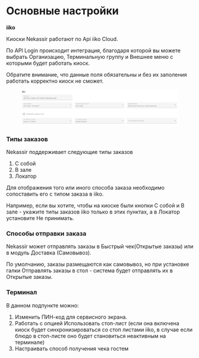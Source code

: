 # Основные настройки

**iiko**

Киоски Nekassir работают по Api iiko Cloud.&#x20;

По API Login происходит интеграция, благодаря которой вы можете выбрать Организацию, Терминальную группу и Внешнее меню с которыми будет работать киоск.&#x20;

Обратите внимание, что данные поля обязательны и без их заполения работать корректно киоск не сможет.

<figure><img src="../../../.gitbook/assets/image (1) (1) (1).png" alt=""><figcaption></figcaption></figure>

### Типы заказов

Nekassir поддерживает следующие типы заказов&#x20;

1. С собой
2. В зале&#x20;
3. Локатор

Для отображения того или  иного способа заказа необходимо сопоставить его с типом заказа в iiko.&#x20;

Например, если вы хотите, чтобы на киоске были кнопки С собой и В зале - укажите типы заказов iiko только в этих пунктах, а в Локатор установите Не принимать.&#x20;



### Способы отправки заказа

Nekassir может отправлять заказы в Быстрый чек(Открытые заказы) или в модуль Доставка (Самовывоз).&#x20;

По умолчанию, заказы размещаются как самовывоз, но при установке галки Отправлять заказы в стол - система будет отправлять их в Открытые заказы.&#x20;



### Терминал

В данном подпункте можно:&#x20;

1. Изменить ПИН-код для сервисного экрана.
2. Работать с опцией Использовать стоп-лист (если она включена киоск будет синхронизироваться со стоп листами iiko, в случае если блюдо в стоп-листе оно будет становиться неактивным на терминале)
3. Настраивать способ получения чека гостем

<figure><img src="https://lh7-rt.googleusercontent.com/docsz/AD_4nXeVqznZ5JiS5jsQohbHdIpW_d36Y9rdCob0sZBt_z5Rr5WC74cgwH2i4ZTPF3UxXyBu8qySQT3zOjlD6fQLZVw8B2ERnZR2L4tjsgW4Ssa3V5h8pKnwJagaRIZaEnjQpA-RAT0ekA?key=Qqf4jZ8BiO270BqT8rE1m37I" alt=""><figcaption></figcaption></figure>





